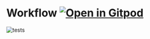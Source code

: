 # Workflow <a href="https://gitpod.io/#https://github.com/gouniverse/workflow" style="float:right:"><img src="https://gitpod.io/button/open-in-gitpod.svg" alt="Open in Gitpod" loading="lazy"></a>

![tests](https://github.com/gouniverse/workflow/workflows/tests/badge.svg)
